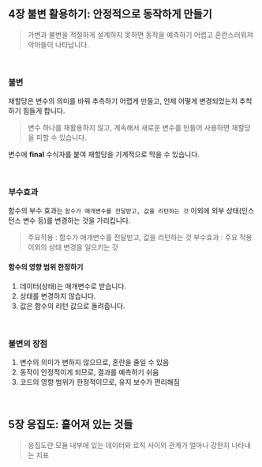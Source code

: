 ## 4장 불변 활용하기: 안정적으로 동작하게 만들기

> 가변과 불변을 적절하게 설계하지 못하면 동작을 예측하기 어렵고 혼란스러워져 악마들이 나타납니다.

<br>

### 불변

재할당은 변수의 의미를 바꿔 추측하기 어렵게 만들고, 언제 어떻게 변경되었는지 추척하기 힘들게 합니다.

> 변수 하나를 재활용하지 않고, 계속해서 새로운 변수를 만들어 사용하면 재할당을 피할 수 있습니다.

변수에 **final** 수식자를 붙여 재할당을 기계적으로 막을 수 있습니다.

<br>

### 부수효과

함수의 부수 효과는 `함수가 매개변수를 전달받고, 값을 리턴하는 것` 이외에 외부 상태(인스턴스 변수 등)를 변경하는 것을 가리킵니다.

> 주요작용 : 함수가 매개변수를 전달받고, 값을 리턴하는 것
> 부수효과 : 주요 작용 이외의 상태 변경을 일으키는 것


#### 함수의 영향 범위 한정하기

1. 데이터(상태)는 매개변수로 받습니다.
2. 상태를 변경하지 않습니다.
3. 값은 함수의 리턴 값으로 돌려줍니다.

<br>

### 불변의 장점

1. 변수의 의미가 변하지 않으므로, 혼란을 줄일 수 있음
2. 동작이 안정적이게 되므로, 결과를 예측하기 쉬움
3. 코드의 영향 범위가 한정적이므로, 유지 보수가 편리해짐

<br>

## 5장 응집도: 흩어져 있는 것들

> 응집도란 모듈 내부에 있는 데이터와 로직 사이의 관계가 얼마나 강한지 나타내는 지표

